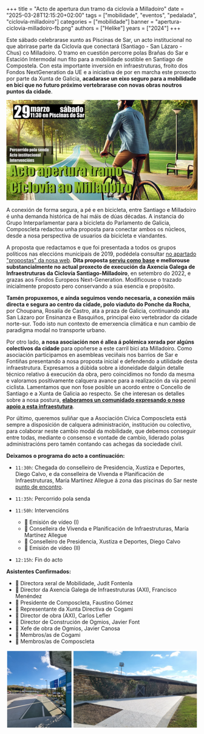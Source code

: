+++
title = "Acto de apertura dun tramo da ciclovía a Milladoiro"
date = "2025-03-28T12:15:20+02:00"
tags = ["mobilidade", "eventos", "pedalada", "ciclovía-milladoiro"]
categories = ["mobilidade"]
banner = "apertura-ciclovia-milladoiro-fb.png"
authors = ["Helike"]
years = ["2024"]
+++

Este sábado celebrarase xunto as Piscinas de Sar, un acto institucional no que abrirase parte da Ciclovía que conectará (Santiago - San Lázaro - Chus) co Milladoiro. O tramo en cuestión percorre polas Brañas do Sar e Estación Intermodal nun fito para a mobilidade sostible en Santiago de Compostela. Con esta importante inversión en infraestruturas, froito dos Fondos NextGeneration da UE e a iniciativa de por en marcha este proxecto por parte da Xunta de Galicia, **acadarase un eixo seguro para a mobilidade en bici que no futuro próximo vertebrarase con novas obras noutros puntos da cidade**.

![Cartaz acto de apertura do tramo de ciclovía](./apertura-ciclovia-milladoiro-fb.png)

A conexión de forma segura, a pé e en bicicleta, entre Santiago e Milladoiro é unha demanda histórica de hai máis de dúas décadas. A instancia do Grupo Interparlamentar para a bicicleta do Parlamento de Galicia, Composcleta redactou unha proposta para conectar ambos os núcleos, desde a nosa perspectiva de usuarios da bicicleta e viandantes.

A proposta que redactamos e que foi presentada a todos os grupos políticos nas eleccións municipais de 2019, podédela consultar [no apartado "propostas" da nosa web][1]. **Dita proposta [serviu como base][2] e mellorouse substancialmente no actual proxecto de execución da Axencia Galega de Infraestruturas da Ciclovía Santiago-Milladoiro**, en setembro do 2022, e grazas aos Fondos Europeos Next-Generation. Modificouse o trazado inicialmente proposto pero conservando a súa esencia e propósito.

**Tamén propuxemos, e aínda seguimos vendo necesaria, a conexión máis directa e segura ao centro da cidade, polo viaduto do Ponche da Rocha**, por Choupana, Rosalía de Castro, ata a praza de Galicia, continuando ata San Lázaro por Ensinanza e Basquiños, principal eixo vertebrador da cidade norte-sur. Todo isto nun contexto de emerxencia climática e nun cambio de paradigma modal no transporte urbano.

Por otro lado, **a nosa asociación non é allea á polémica xerada por algúns colectivos da cidade** para opoñerse a este carril bici ata Milladoiro. Como asociación participamos en asembleas veciñais nos barrios de Sar e Fontiñas presentando a nosa proposta inicial e defendendo a utilidade desta infraestrutura. Expresamos a dúbida sobre a idoneidade dalgún detalle técnico relativo á execución da obra, pero coincidimos no fondo da mesma e valoramos positivamente calquera avance para a realización da vía peonil ciclista. Lamentamos que non fose posible un acordo entre o Concello de Santiago e a Xunta de Galicia ao respecto. Se che interesan os detalles sobre a nosa postura, [**elaboramos un comunidado expresando o noso apoio a esta infraestutura**][3].

Por último, queremos suliñar que a Asociación Cívica Composcleta está sempre a disposición de calquera administración, institución ou colectivo, para colaborar neste cambio modal da mobilidade, que debemos conseguir entre todas, mediante o consenso e vontade de cambio, liderado polas administracións pero tamén contando cas achegas da sociedade civil.

**Deixamos o programa do acto a continuación:**

- `11:30h`: Chegada do conselleiro de Presidencia, Xustiza e Deportes, Diego Calvo, e da conselleira de Vivenda e Planificación de Infraestruturas, María Martínez Allegue á zona das piscinas do Sar neste [punto de encontro](https://maps.app.goo.gl/u2Uizt1pmXm9gi3P8).

- `11:35h`: Percorrido pola senda

- `11:50h`: Intervencións
  - 🎥 Emisión de vídeo (I)
  - 👩 Conselleira de Vivenda e Planificación de Infraestruturas, María Martínez Allegue
  - 👨 Conselleiro de Presidencia, Xustiza e Deportes, Diego Calvo
  - 🎥 Emisión de vídeo (II)

- `12:15h`: Fin do acto

**Asistentes Confirmados:**

- 👩 Directora xeral de Mobilidade, Judit Fontenla
- 👨 Director da Axencia Galega de Infraestruturas (AXI), Francisco Menéndez
- 👨 Presidente de Composcleta, Faustino Gómez
- 👨 Representante da Xunta Directiva de Cogami
- 👨 Director de obra (AXI), Carlos Lefler
- 👨 Director de Construción de Ogmios, Javier Font
- 👨 Xefe de obra de Ogmios, Javier Canosa
- 👥 Membros/as de Cogami
- 👥 Membros/as de Composcleta

![Lugar de encuentro del acto](apertura-ciclovia-programa.png)

<!-- Referencias externas -->
[1]: https://proxectos.composcleta.org/ciclovia-milladoiro-santiago/index.html 'Propuesta Ciclovía: O Milladoiro - Santiago'
[2]: https://drive.google.com/file/d/1zvUW8clz9PXUoEUt4VtuBJ7-Kuytpqba/view?usp=sharing 'Xunta de Galicia - Antecedentes de la propuesta'
[3]: https://drive.google.com/file/d/1layWz_Rr7YfEMFEj_kPTDQTagU9Ht_YV/view?usp=sharing '2025-FEB18 Comunicado de Composcleta en relación al proyecto de la Xunta de Galicia de ciclovía que conectará Milladoiro con Santiago'
